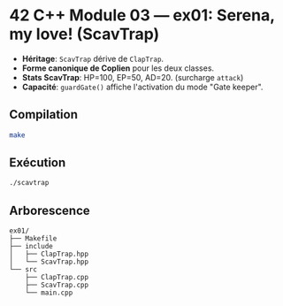 # 42 C++ Module 03 — ex01: Serena, my love! (ScavTrap)

- **Héritage**: `ScavTrap` dérive de `ClapTrap`.
- **Forme canonique de Coplien** pour les deux classes.
- **Stats ScavTrap**: HP=100, EP=50, AD=20. (surcharge `attack`)
- **Capacité**: `guardGate()` affiche l'activation du mode "Gate keeper".

## Compilation
```bash
make
```

## Exécution
```bash
./scavtrap
```

## Arborescence
```
ex01/
├── Makefile
├── include
│   ├── ClapTrap.hpp
│   └── ScavTrap.hpp
└── src
    ├── ClapTrap.cpp
    ├── ScavTrap.cpp
    └── main.cpp
```
